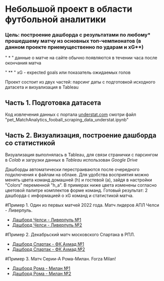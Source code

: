 # Небольшой проект в области футбольной аналитики

### Цель: построение дашборда с результатами по любому* прошедшему матчу из основных топ-чемпионатов (в данном проекте приемущественно по ударам и xG**)

" * " данные о матче на сайте обычно появляются в течении часа после окончания матча 

" ** " xG - expected goals или показатель ожидаемых голов


Проект состоит из двух частей: парсинг даты с подготовкой исходного датасета и визуализация в Tableau

## Часть 1. Подготовка датасета 

Код извлечения данных с портала [understat.com](https://understat.com/) смотри файл "pet_MatchAnalytics_fooball_scraping_data_understat.ipynb" 

## Часть 2. Визуализация, построение дашборда со статистикой

Визуализация выполнялась в Tableau, для связи странички с парсингом в *Colab* и загрузки данных в *Tableau* использован *Google Drive* 

Дашборды автоматически перестраиваются после очередного подключения к файлам на облаке. 
Для удобства восприятия можно менять цвета команд домашней (h) и гостевой (a), зайдя в настройки "Colors" переменной "h_a". В примерах ниже цвета изменены согласно цветовой палитре комплектов форме команд.
Готовый результат: 2 дашборда с информацией о xG команд и статистикой матча.

#Пример 1. Один из первых матчей 2022 года. Матч лидеров АПЛ Челси - Ливерпуль. 
* [Дашборд Челси - Ливерпуль №1](https://public.tableau.com/app/profile/vlad.ivanov/viz/MatchResult_ex1_xG/MatchResults2)
* [Дашборд Челси - Ливерпуль №2](https://public.tableau.com/app/profile/vlad.ivanov/viz/MatchResult_ex1_shots/MatchResults)

#Пример 2. Декабрьский матч московского Спартака в РПЛ.
* [Дашборд Cпартак - ФК Ахмад №1](https://public.tableau.com/app/profile/vlad.ivanov/viz/MatchResult_ex2_xG/MatchResults2)
* [Дашборд Cпартак - ФК Ахмад №2](https://public.tableau.com/app/profile/vlad.ivanov/viz/MatchResult_ex2_shots/MatchResults)

#Пример 3. Матч Серии-А Рома-Милан. Forza Milan! 
* [Дашборд Рома - Милан №1](https://public.tableau.com/app/profile/vlad.ivanov/viz/MatchResult_ex3_xG/MatchResults2)
* [Дашборд Рома - Милан №2](https://public.tableau.com/app/profile/vlad.ivanov/viz/MatchResult_ex3_shots/MatchResults)


